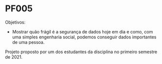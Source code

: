 # PF005

Objetivos:
- Mostrar quão frágil é a segurança de dados hoje em dia e como, com uma simples engenharia social, podemos conseguir dados importantes de uma pessoa.

Projeto proposto por um dos estudantes da disciplina no primeiro semestre de 2021.